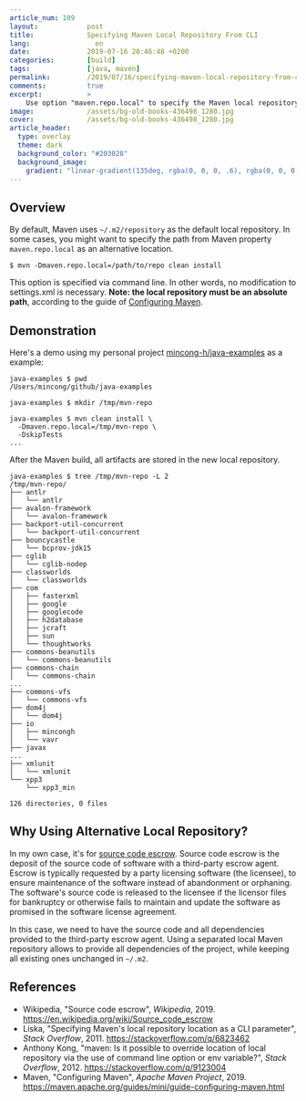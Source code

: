 ```yaml
---
article_num: 109
layout:            post
title:             Specifying Maven Local Repository From CLI
lang:                en
date:              2019-07-16 20:46:48 +0200
categories:        [build]
tags:              [java, maven]
permalink:         /2019/07/16/specifying-maven-local-repository-from-cli/
comments:          true
excerpt:           >
    Use option "maven.repo.local" to specify the Maven local repository path.
image:             /assets/bg-old-books-436498_1280.jpg
cover:             /assets/bg-old-books-436498_1280.jpg
article_header:
  type: overlay
  theme: dark
  background_color: "#203028"
  background_image:
    gradient: "linear-gradient(135deg, rgba(0, 0, 0, .6), rgba(0, 0, 0, .4))"
---
```


## Overview

By default, Maven uses `~/.m2/repository` as the default local repository. In
some cases, you might want to specify the path from Maven property
`maven.repo.local` as an alternative location.

    $ mvn -Dmaven.repo.local=/path/to/repo clean install

This option is specified via command line. In other words, no modification to
settings.xml is necessary. **Note: the local repository must be an absolute
path**, according to the guide of [Configuring
Maven](https://maven.apache.org/guides/mini/guide-configuring-maven.html).

## Demonstration

Here's a demo using my personal project
[mincong-h/java-examples](https://github.com/mincong-h/java-examples) as a
example:

```
java-examples $ pwd
/Users/mincong/github/java-examples

java-examples $ mkdir /tmp/mvn-repo

java-examples $ mvn clean install \
  -Dmaven.repo.local=/tmp/mvn-repo \
  -DskipTests
...
```

After the Maven build, all artifacts are stored in the new local repository.

```
java-examples $ tree /tmp/mvn-repo -L 2
/tmp/mvn-repo/
├── antlr
│   └── antlr
├── avalon-framework
│   └── avalon-framework
├── backport-util-concurrent
│   └── backport-util-concurrent
├── bouncycastle
│   └── bcprov-jdk15
├── cglib
│   └── cglib-nodep
├── classworlds
│   └── classworlds
├── com
│   ├── fasterxml
│   ├── google
│   ├── googlecode
│   ├── h2database
│   ├── jcraft
│   ├── sun
│   └── thoughtworks
├── commons-beanutils
│   └── commons-beanutils
├── commons-chain
│   └── commons-chain
...
├── commons-vfs
│   └── commons-vfs
├── dom4j
│   └── dom4j
├── io
│   ├── mincongh
│   └── vavr
├── javax
...
├── xmlunit
│   └── xmlunit
└── xpp3
    └── xpp3_min

126 directories, 0 files
```

## Why Using Alternative Local Repository?

In my own case, it's for [source code
escrow](https://en.wikipedia.org/wiki/Source_code_escrow). Source code escrow
is the deposit of the source code of software with a third-party escrow agent.
Escrow is typically requested by a party licensing software (the licensee), to
ensure maintenance of the software instead of abandonment or orphaning. The
software's source code is released to the licensee if the licensor files for
bankruptcy or otherwise fails to maintain and update the software as promised
in the software license agreement.

In this case, we need to have the source code
and all dependencies provided to the third-party escrow agent. Using a separated
local Maven repository allows to provide all dependencies of the project, while
keeping all existing ones unchanged in `~/.m2`.

## References

- Wikipedia, "Source code escrow", _Wikipedia_, 2019.
  <https://en.wikipedia.org/wiki/Source_code_escrow>
- Liska, "Specifying Maven's local repository location as a CLI parameter",
  _Stack Overflow_, 2011.
  <https://stackoverflow.com/q/6823462>
- Anthony Kong, "maven: Is it possible to override location of local repository
  via the use of command line option or env variable?", _Stack Overflow_, 2012.
  <https://stackoverflow.com/q/9123004>
- Maven, "Configuring Maven", _Apache Maven Project_, 2019.
  <https://maven.apache.org/guides/mini/guide-configuring-maven.html>

